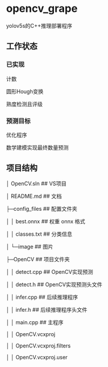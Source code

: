 # opencv_grape
yolov5s的C++推理部署程序

## 工作状态

### 已实现

计数

圆形Hough变换

熟度检测且评级

### 预测目标

优化程序

数学建模实现最终数量预测

## 项目结构

│  OpenCV.sln	  ## VS项目

│  README.md	## 文档

├─config_files	## 配置文件夹

│  │  best.onnx	 ## 权重 onnx 格式

│  │  classes.txt	## 分类信息

│  └─image	## 图片

├─OpenCV	## 项目文件夹

│  │  detect.cpp	## OpenCV实现预测

│  │  detect.h	    ## OpenCV实现预测头文件

│  │  infer.cpp	  ## 后续推理程序

│  │  infer.h	      ## 后续推理程序头文件

│  │  main.cpp	 ## 主程序

│  │  OpenCV.vcxproj

│  │  OpenCV.vcxproj.filters

│  │  OpenCV.vcxproj.user


